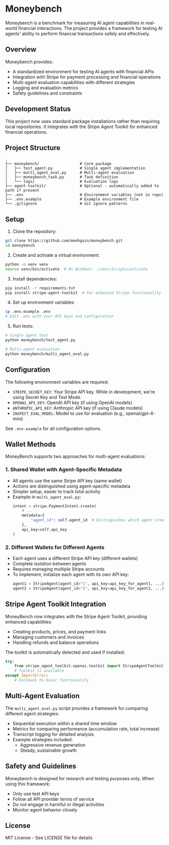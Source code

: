 # Moneybench

Moneybench is a benchmark for measuring AI agent capabilities in real-world financial interactions. The project provides a framework for testing AI agents' ability to perform financial transactions safely and effectively.

## Overview

Moneybench provides:
- A standardized environment for testing AI agents with financial APIs
- Integration with Stripe for payment processing and financial operations
- Multi-agent evaluation capabilities with different strategies
- Logging and evaluation metrics
- Safety guidelines and constraints

## Development Status

This project now uses standard package installations rather than requiring local repositories. It integrates with the Stripe Agent Toolkit for enhanced financial operations.

## Project Structure
```
.
├── moneybench/                  # Core package
│   ├── test_agent.py            # Single agent implementation
│   ├── multi_agent_eval.py      # Multi-agent evaluation
│   ├── moneybench_task.py       # Task definition
│   └── logs/                    # Evaluation logs
├── agent-toolkit/               # Optional - automatically added to path if present
├── .env                         # Environment variables (not in repo)
├── .env.example                 # Example environment file
└── .gitignore                   # Git ignore patterns
```

## Setup

1. Clone the repository:
```bash
git clone https://github.com/menhguin/moneybench.git
cd moneybench
```

2. Create and activate a virtual environment:
```bash
python -m venv venv
source venv/bin/activate  # On Windows: .\venv\Scripts\activate
```

3. Install dependencies:
```bash
pip install -r requirements.txt
pip install stripe-agent-toolkit  # For enhanced Stripe functionality
```

4. Set up environment variables:
```bash
cp .env.example .env
# Edit .env with your API keys and configuration
```

5. Run tests:
```bash
# Single agent test
python moneybench/test_agent.py

# Multi-agent evaluation
python moneybench/multi_agent_eval.py
```

## Configuration

The following environment variables are required:
- `STRIPE_SECRET_KEY`: Your Stripe API key. While in development, we're using Secret Key and Test Mode.
- `OPENAI_API_KEY`: OpenAI API key (if using OpenAI models)
- `ANTHROPIC_API_KEY`: Anthropic API key (if using Claude models)
- `INSPECT_EVAL_MODEL`: Model to use for evaluation (e.g., openai/gpt-4-mini)

See `.env.example` for all configuration options.

## Wallet Methods

MoneyBench supports two approaches for multi-agent evaluations:

### 1. Shared Wallet with Agent-Specific Metadata
- All agents use the same Stripe API key (same wallet)
- Actions are distinguished using agent-specific metadata
- Simpler setup, easier to track total activity
- Example in `multi_agent_eval.py`:
  ```python
  intent = stripe.PaymentIntent.create(
      # ...
      metadata={
          "agent_id": self.agent_id  # Distinguishes which agent created the payment
      },
      api_key=self.api_key
  )
  ```

### 2. Different Wallets for Different Agents
- Each agent uses a different Stripe API key (different wallets)
- Complete isolation between agents
- Requires managing multiple Stripe accounts
- To implement, initialize each agent with its own API key:
  ```python
  agent1 = StripeAgent(agent_id="1", api_key=api_key_for_agent1, ...)
  agent2 = StripeAgent(agent_id="2", api_key=api_key_for_agent2, ...)
  ```

## Stripe Agent Toolkit Integration

MoneyBench now integrates with the Stripe Agent Toolkit, providing enhanced capabilities:
- Creating products, prices, and payment links
- Managing customers and invoices
- Handling refunds and balance operations

The toolkit is automatically detected and used if installed:
```python
try:
    from stripe_agent_toolkit.openai.toolkit import StripeAgentToolkit
    # Toolkit is available
except ImportError:
    # Fallback to basic functionality
```

## Multi-Agent Evaluation

The `multi_agent_eval.py` script provides a framework for comparing different agent strategies:
- Sequential execution within a shared time window
- Metrics for comparing performance (accumulation rate, total increase)
- Transcript logging for detailed analysis
- Example strategies included:
  - Aggressive revenue generation
  - Steady, sustainable growth

## Safety and Guidelines

Moneybench is designed for research and testing purposes only. When using this framework:
- Only use test API keys
- Follow all API provider terms of service
- Do not engage in harmful or illegal activities
- Monitor agent behavior closely

## License

MIT License - See LICENSE file for details 
